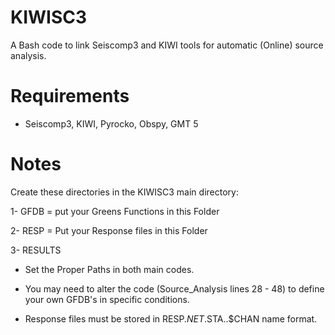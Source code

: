 # KIWISC3
A Bash code to link Seiscomp3 and KIWI tools for automatic (Online) source analysis.

# Requirements

- Seiscomp3, KIWI, Pyrocko, Obspy, GMT 5 

# Notes

Create these directories in the KIWISC3 main directory:

1- GFDB = put your Greens Functions in this Folder

2- RESP = Put your Response files in this Folder

3- RESULTS

- Set the Proper Paths in both main codes.

- You may need to alter the code (Source_Analysis lines 28 - 48) to define your own GFDB's in specific conditions.

- Response files must be stored in RESP.$NET.$STA..$CHAN name format.
